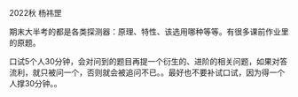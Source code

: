 2022秋 杨祎罡

期末大半考的都是各类探测器：原理、特性、该选用哪种等等。有很多课前作业里的原题。

口试5个人30分钟，会对问到的题目再提一个衍生的、进阶的相关问题，如果对答流利，就只被问一个，否则就会被追问不已。。最好也不要补试口试，因为得一个人撑30分钟。。
